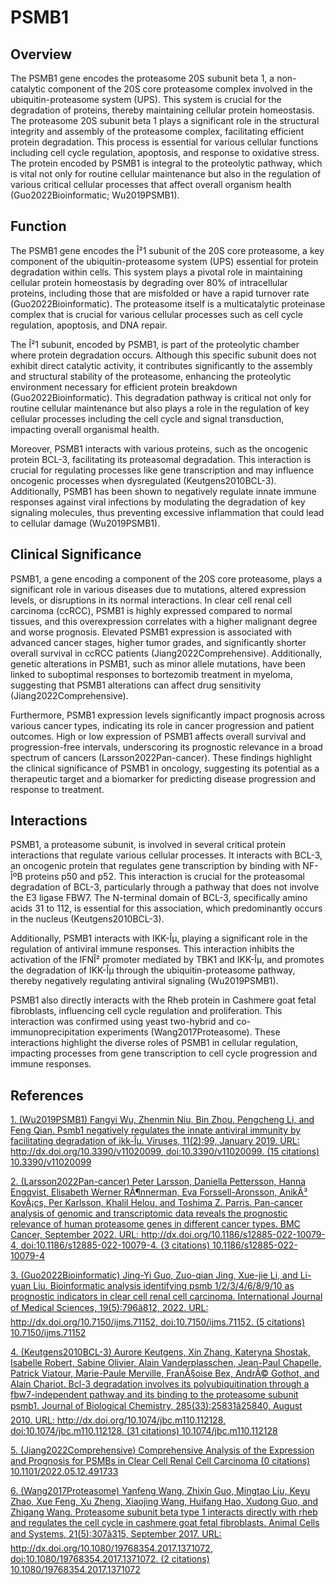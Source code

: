 # PSMB1

## Overview
The PSMB1 gene encodes the proteasome 20S subunit beta 1, a non-catalytic component of the 20S core proteasome complex involved in the ubiquitin-proteasome system (UPS). This system is crucial for the degradation of proteins, thereby maintaining cellular protein homeostasis. The proteasome 20S subunit beta 1 plays a significant role in the structural integrity and assembly of the proteasome complex, facilitating efficient protein degradation. This process is essential for various cellular functions including cell cycle regulation, apoptosis, and response to oxidative stress. The protein encoded by PSMB1 is integral to the proteolytic pathway, which is vital not only for routine cellular maintenance but also in the regulation of various critical cellular processes that affect overall organism health (Guo2022Bioinformatic; Wu2019PSMB1).

## Function
The PSMB1 gene encodes the Î²1 subunit of the 20S core proteasome, a key component of the ubiquitin-proteasome system (UPS) essential for protein degradation within cells. This system plays a pivotal role in maintaining cellular protein homeostasis by degrading over 80% of intracellular proteins, including those that are misfolded or have a rapid turnover rate (Guo2022Bioinformatic). The proteasome itself is a multicatalytic proteinase complex that is crucial for various cellular processes such as cell cycle regulation, apoptosis, and DNA repair.

The Î²1 subunit, encoded by PSMB1, is part of the proteolytic chamber where protein degradation occurs. Although this specific subunit does not exhibit direct catalytic activity, it contributes significantly to the assembly and structural stability of the proteasome, enhancing the proteolytic environment necessary for efficient protein breakdown (Guo2022Bioinformatic). This degradation pathway is critical not only for routine cellular maintenance but also plays a role in the regulation of key cellular processes including the cell cycle and signal transduction, impacting overall organismal health.

Moreover, PSMB1 interacts with various proteins, such as the oncogenic protein BCL-3, facilitating its proteasomal degradation. This interaction is crucial for regulating processes like gene transcription and may influence oncogenic processes when dysregulated (Keutgens2010BCL-3). Additionally, PSMB1 has been shown to negatively regulate innate immune responses against viral infections by modulating the degradation of key signaling molecules, thus preventing excessive inflammation that could lead to cellular damage (Wu2019PSMB1).

## Clinical Significance
PSMB1, a gene encoding a component of the 20S core proteasome, plays a significant role in various diseases due to mutations, altered expression levels, or disruptions in its normal interactions. In clear cell renal cell carcinoma (ccRCC), PSMB1 is highly expressed compared to normal tissues, and this overexpression correlates with a higher malignant degree and worse prognosis. Elevated PSMB1 expression is associated with advanced cancer stages, higher tumor grades, and significantly shorter overall survival in ccRCC patients (Jiang2022Comprehensive). Additionally, genetic alterations in PSMB1, such as minor allele mutations, have been linked to suboptimal responses to bortezomib treatment in myeloma, suggesting that PSMB1 alterations can affect drug sensitivity (Jiang2022Comprehensive).

Furthermore, PSMB1 expression levels significantly impact prognosis across various cancer types, indicating its role in cancer progression and patient outcomes. High or low expression of PSMB1 affects overall survival and progression-free intervals, underscoring its prognostic relevance in a broad spectrum of cancers (Larsson2022Pan-cancer). These findings highlight the clinical significance of PSMB1 in oncology, suggesting its potential as a therapeutic target and a biomarker for predicting disease progression and response to treatment.

## Interactions
PSMB1, a proteasome subunit, is involved in several critical protein interactions that regulate various cellular processes. It interacts with BCL-3, an oncogenic protein that regulates gene transcription by binding with NF-ÎºB proteins p50 and p52. This interaction is crucial for the proteasomal degradation of BCL-3, particularly through a pathway that does not involve the E3 ligase FBW7. The N-terminal domain of BCL-3, specifically amino acids 31 to 112, is essential for this association, which predominantly occurs in the nucleus (Keutgens2010BCL-3).

Additionally, PSMB1 interacts with IKK-Îµ, playing a significant role in the regulation of antiviral immune responses. This interaction inhibits the activation of the IFNÎ² promoter mediated by TBK1 and IKK-Îµ, and promotes the degradation of IKK-Îµ through the ubiquitin-proteasome pathway, thereby negatively regulating antiviral signaling (Wu2019PSMB1).

PSMB1 also directly interacts with the Rheb protein in Cashmere goat fetal fibroblasts, influencing cell cycle regulation and proliferation. This interaction was confirmed using yeast two-hybrid and co-immunoprecipitation experiments (Wang2017Proteasome). These interactions highlight the diverse roles of PSMB1 in cellular regulation, impacting processes from gene transcription to cell cycle progression and immune responses.


## References


[1. (Wu2019PSMB1) Fangyi Wu, Zhenmin Niu, Bin Zhou, Pengcheng Li, and Feng Qian. Psmb1 negatively regulates the innate antiviral immunity by facilitating degradation of ikk-Îµ. Viruses, 11(2):99, January 2019. URL: http://dx.doi.org/10.3390/v11020099, doi:10.3390/v11020099. (15 citations) 10.3390/v11020099](https://doi.org/10.3390/v11020099)

[2. (Larsson2022Pan-cancer) Peter Larsson, Daniella Pettersson, Hanna Engqvist, Elisabeth Werner RÃ¶nnerman, Eva Forssell-Aronsson, AnikÃ³ KovÃ¡cs, Per Karlsson, Khalil Helou, and Toshima Z. Parris. Pan-cancer analysis of genomic and transcriptomic data reveals the prognostic relevance of human proteasome genes in different cancer types. BMC Cancer, September 2022. URL: http://dx.doi.org/10.1186/s12885-022-10079-4, doi:10.1186/s12885-022-10079-4. (3 citations) 10.1186/s12885-022-10079-4](https://doi.org/10.1186/s12885-022-10079-4)

[3. (Guo2022Bioinformatic) Jing-Yi Guo, Zuo-qian Jing, Xue-jie Li, and Li-yuan Liu. Bioinformatic analysis identifying psmb 1/2/3/4/6/8/9/10 as prognostic indicators in clear cell renal cell carcinoma. International Journal of Medical Sciences, 19(5):796â812, 2022. URL: http://dx.doi.org/10.7150/ijms.71152, doi:10.7150/ijms.71152. (5 citations) 10.7150/ijms.71152](https://doi.org/10.7150/ijms.71152)

[4. (Keutgens2010BCL-3) Aurore Keutgens, Xin Zhang, Kateryna Shostak, Isabelle Robert, Sabine Olivier, Alain Vanderplasschen, Jean-Paul Chapelle, Patrick Viatour, Marie-Paule Merville, FranÃ§oise Bex, AndrÃ© Gothot, and Alain Chariot. Bcl-3 degradation involves its polyubiquitination through a fbw7-independent pathway and its binding to the proteasome subunit psmb1. Journal of Biological Chemistry, 285(33):25831â25840, August 2010. URL: http://dx.doi.org/10.1074/jbc.m110.112128, doi:10.1074/jbc.m110.112128. (31 citations) 10.1074/jbc.m110.112128](https://doi.org/10.1074/jbc.m110.112128)

[5. (Jiang2022Comprehensive) Comprehensive Analysis of the Expression and Prognosis for PSMBs in Clear Cell Renal Cell Carcinoma (0 citations) 10.1101/2022.05.12.491733](https://doi.org/10.1101/2022.05.12.491733)

[6. (Wang2017Proteasome) Yanfeng Wang, Zhixin Guo, Mingtao Liu, Keyu Zhao, Xue Feng, Xu Zheng, Xiaojing Wang, Huifang Hao, Xudong Guo, and Zhigang Wang. Proteasome subunit beta type 1 interacts directly with rheb and regulates the cell cycle in cashmere goat fetal fibroblasts. Animal Cells and Systems, 21(5):307â315, September 2017. URL: http://dx.doi.org/10.1080/19768354.2017.1371072, doi:10.1080/19768354.2017.1371072. (2 citations) 10.1080/19768354.2017.1371072](https://doi.org/10.1080/19768354.2017.1371072)